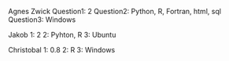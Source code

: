 Agnes Zwick
Question1: 2
Question2: Python, R, Fortran, html, sql
Question3: Windows

Jakob
1: 2
2: Pyhton, R
3: Ubuntu

Christobal 
1: 0.8
2: R
3: Windows